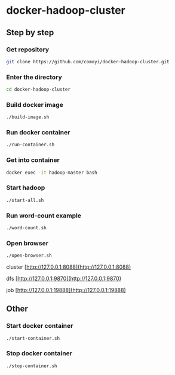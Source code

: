 # docker-hadoop-cluster

## Step by step

### Get repository

```bash
git clone https://github.com/comoyi/docker-hadoop-cluster.git
```

### Enter the directory

```bash
cd docker-hadoop-cluster
```

### Build docker image

```bash
./build-image.sh
```

### Run docker container

```bash
./run-container.sh
```

### Get into container

```bash
docker exec -it hadoop-master bash
```

### Start hadoop

```bash
./start-all.sh
```

### Run word-count example

```bash
./word-count.sh
```

### Open browser

```bash
./open-browser.sh
```

cluster [http://127.0.0.1:8088](http://127.0.0.1:8088)

dfs [http://127.0.0.1:9870](http://127.0.0.1:9870)

job [http://127.0.0.1:19888](http://127.0.0.1:19888)

## Other

### Start docker container

```bash
./start-container.sh
```

### Stop docker container

```bash
./stop-container.sh
```

